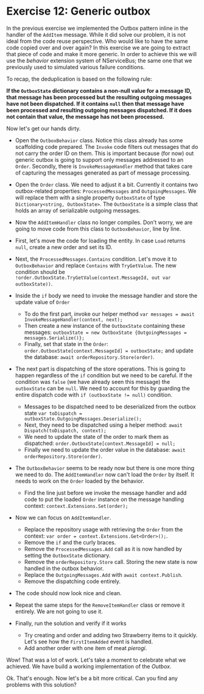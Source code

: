 # Exercise 12: Generic outbox

In the previous exercise we implemented the Outbox pattern inline in the handler of the `AddItem` message. While it did solve our problem, it is not ideal from the code reuse perspective. Who would like to have the same code copied over and over again? In this exercise we are going to extract that piece of code and make it more generic. In order to achieve this we will use the *behavior* extension system of NServiceBus; the same one that we previously used to simulated various failure conditions.

To recap, the deduplication is based on the following rule:

**If the `OutboxState` dictionary contains a non-null value for a message ID, that message has been processed but the resulting outgoing messages have not been dispatched. If it contains `null` then that message have been processed and resulting outgoing messages dispatched. If it does not contain that value, the message has not been processed.**

Now let's get our hands dirty.

- Open the `OutboxBehavior` class. Notice this class already has some scaffolding code prepared. The `Invoke` code filters out messages that do not carry the order ID on them. This is important because (for now) out generic outbox is going to support only messages addressed to an `Order`. Secondly, there is `InvokeMessageHandler` method that takes care of capturing the messages generated as part of message processing.
- Open the `Order` class. We need to adjust it a bit. Currently it contains two outbox-related properties: `ProcessedMessages` and `OutgoingMessages`. We will replace them with a single property `OutboxState` of type `Dictionary<string, OutboxState>`. The `OutboxState` is a simple class that holds an array of serializable outgoing messages.
- Now the `AddItemHandler` class no longer compiles. Don't worry, we are going to move code from this class to `OutboxBehavior`, line by line.
- First, let's move the code for loading the entity. In case `Load` returns `null`, create a new order and set its ID.
- Next, the `ProcessedMessages.Contains` condition. Let's move it to `OutboxBehavior` and replace `Contains` with `TryGetValue`. The new condition should be `!order.OutboxState.TryGetValue(context.MessageId, out var outboxState))`.
- Inside the `if` body we need to invoke the message handler and store the update value of `Order`
  - To do the first part, invoke our helper method `var messages = await InvokeMessageHandler(context, next);`
  - Then create a new instance of the `OutboxState` containing these messages: `outboxState = new OutboxState {OutgoingMessages = messages.Serialize()};`
  - Finally, set that state in the `Order`: `order.OutboxState[context.MessageId] = outboxState;` and update the database: `await orderRepository.Store(order)`.

- The next part is dispatching of the store operations. This is going to happen regardless of the `if` condition but we need to be careful. If the condition was `false` (we have already seen this message) the `outboxState` can be `null`. We need to account for this by guarding the entire dispatch code with `if (outboxState != null)` condition.
  - Messages to be dispatched need to be deserialized from the outbox state `var toDispatch = outboxState.OutgoingMessages.Deserialize();`
  - Next, they need to be dispatched using a helper method: `await Dispatch(toDispatch, context);`
  - We need to update the state of the order to mark them as dispatched: `order.OutboxState[context.MessageId] = null;`
  - Finally we need to update the order value in the database: `await orderRepository.Store(order)`. 

- The `OutboxBehavior` seems to be ready now but there is one more thing we need to do. The `AddItemHandler` now can't load the `Order` by itself. It needs to work on the `Order` loaded by the behavior.
  - Find the line just before we invoke the message handler and add code to put the loaded `Order` instance on the message handling context: `context.Extensions.Set(order);`
  
- Now we can focus on `AddItemHandler`.
  - Replace the repository usage with retrieving the `Order` from the context: `var order = context.Extensions.Get<Order>();`.
  - Remove the `if` and the curly braces.
  - Remove the `ProcessedMessages.Add` call as it is now handled by setting the `OutboxState` dictionary.
  - Remove the `orderRepository.Store` call. Storing the new state is now handled in the outbox behavior.
  - Replace the `OutgoingMessages.Add` with `await context.Publish`.
  - Remove the dispatching code entirely.
- The code should now look nice and clean.
- Repeat the same steps for the `RemoveItemHandler` class or remove it entirely. We are not going to use it.

- Finally, run the solution and verify if it works
  - Try creating and order and adding two Strawberry items to it quickly. Let's see how the `FirstItemAdded` event is handled.
  - Add another order with one item of meat *pierogi*.

Wow! That was a lot of work. Let's take a moment to celebrate what we achieved. We have build a working implementation of the *Outbox*.

Ok. That's enough. Now let's be a bit more critical. Can you find any problems with this solution?
